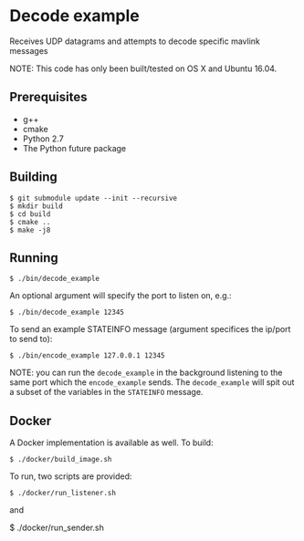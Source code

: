 # Decode example
Receives UDP datagrams and attempts to decode specific mavlink messages

NOTE: This code has only been built/tested on OS X and Ubuntu 16.04.

## Prerequisites
  - g++
  - cmake
  - Python 2.7
  - The Python future package

## Building

    $ git submodule update --init --recursive
    $ mkdir build
    $ cd build
    $ cmake ..
    $ make -j8

## Running

    $ ./bin/decode_example

An optional argument will specify the port to listen on, e.g.:

    $ ./bin/decode_example 12345

To send an example STATEINFO message (argument specifices the ip/port to send to):

    $ ./bin/encode_example 127.0.0.1 12345

NOTE: you can run the `decode_example` in the background listening to the same port which the `encode_example` sends.  The `decode_example` will spit out a subset of the variables in the `STATEINFO` message.

## Docker
A Docker implementation is available as well. To build:

    $ ./docker/build_image.sh

To run, two scripts are provided:

    $ ./docker/run_listener.sh

and

   $ ./docker/run_sender.sh

